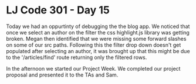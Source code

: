 # LJ Code 301 - Day 15

Today we had an oppurtinty of debugging the the blog app. We noticed that once we select an author on the filter the css highlight.js library was getting broken. Megan then identified that we were missing some forward slashes on some of our src paths. Following this the filter drop down doesn't get populated after selecting an author, it was brought up that this might be due to the '/articles/find' route returning only the filtered rows.

In the afternoon we started our Project Week. We completed our project proposal and presented it to the TAs and Sam. 